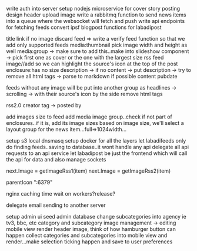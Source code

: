 <!-- setup image server -->
<!-- http://images.labadipost.com/display?url=https://cdn.pixabay.com/photo/2016/11/08/05/37/adult-1807554_960_720.jpg&w=500&h=300&op=resize&upscale=0 -->
<!-- setup bundle loader and code splitting for webpack -> couldn't still -->
write auth into server
setup nodejs microservice for cover story posting
design header
upload image
write a rabbitmq function to send news items into a queue where the websocket will fetch and push
write api endpoints for fetching feeds
convert ipsf blogpost functions for labadipost

title
link
if no image discard feed => write a verify feed function so that we add only supported feeds
    media:thumbnail pick image width and height as well
    media:group -> make sure to add this..make into slideshow component -> pick first one as cover or the one with the largest size rss feed image//add so we can highlight the source's icon at the top of the post
    enclosure:has no size
description -> if no content -> put description -> try to remove all html tags -> parse to markdown if possible
content
pubdate

feeds without any image will be put into another group as headlines -> scrolling -> with their source's icon by the side
remove html tags

rss2.0 creator tag -> posted by

add images size to feed
add media image group..check if not part of enclosures..if it is, add its image sizes
based on image size, we'll select a layout group for the news item...full=>1024width...

setup s3 local
dnsmasq
setup docker for all the layers
let labadifeeds only do finding feeds..saving to database..it wont handle any api
delegate all api requests to an api service
let labadipost be just the frontend which will call the api for data and also manage sockets


next.Image = getImageRss1(item)
next.Image = getImageRss2(item)

parentIcon
":6379"

nginx caching
time wait on workers?release?

delegate email sending to another server


setup admin ui
seed admin database
change subcategories into agency ie tv3, bbc, etc
category and subcategory image management -> editing
mobile view render header image, think of how hamburger button can happen
collect categories and subcategories into mobile view and render...make selection ticking happen and save to user preferences